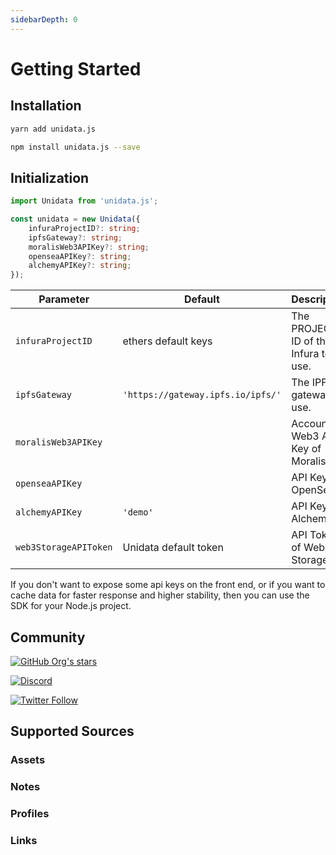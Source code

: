 ```yaml
---
sidebarDepth: 0
---
```


# Getting Started

## Installation

<CodeGroup>
  <CodeGroupItem title="yarn" active>

```bash
yarn add unidata.js
```

  </CodeGroupItem>

  <CodeGroupItem title="npm">

```bash
npm install unidata.js --save
```

  </CodeGroupItem>
</CodeGroup>

## Initialization

```ts
import Unidata from 'unidata.js';

const unidata = new Unidata({
    infuraProjectID?: string;
    ipfsGateway?: string;
    moralisWeb3APIKey?: string;
    openseaAPIKey?: string;
    alchemyAPIKey?: string;
});
```

| Parameter             | Default                           | Description                          |
| --------------------- | --------------------------------- | ------------------------------------ |
| `infuraProjectID`     | ethers default keys               | The PROJECT ID of the Infura to use. |
| `ipfsGateway`         | `'https://gateway.ipfs.io/ipfs/'` | The IPFS gateway to use.             |
| `moralisWeb3APIKey`   |                                   | Account Web3 API Key of Moralis.     |
| `openseaAPIKey`       |                                   | API Key of OpenSea.                  |
| `alchemyAPIKey`       | `'demo'`                          | API Key of Alchemy.                  |
| `web3StorageAPIToken` | Unidata default token             | API Token of Web3 Storage.           |

If you don't want to expose some api keys on the front end, or if you want to cache data for faster response and higher stability, then you can use the SDK for your Node.js project.

## Community

[![GitHub Org's stars](https://img.shields.io/github/stars/DIYgod/Unidata?style=social)](https://github.com/DIYgod/Unidata)

[![Discord](https://img.shields.io/discord/968954680514342973?label=Discord&logo=discord&style=social)](https://discord.gg/ggrfhdS9Fe)

[![Twitter Follow](https://img.shields.io/twitter/follow/Unidata_?style=social)](https://twitter.com/Unidata_)

## Supported Sources

### Assets

<Logos type="Assets" />

### Notes

<Logos type="Notes" />

### Profiles

<Logos type="Profiles" />

### Links

<Logos type="Links" />
